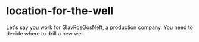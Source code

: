# location-for-the-well
Let's say you work for GlavRosGosNeft, a production company. You need to decide where to drill a new well.
